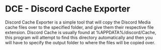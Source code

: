 #   DCE - Discord Cache Exporter

Discord Cache Exporter is a simple tool that will copy the Discord Media cache files over to the specified folder, and give them their respective file extension.
Discord Cache is usually found at %APPDATA%/discord/Cache, this program will attempt to find this directory automatically and then you will have to specify the output folder to where the files will be copied over.
